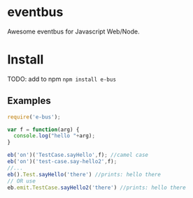 # eventbus
Awesome eventbus for Javascript Web/Node.

# Install
TODO: add to npm
`npm install e-bus`
## Examples
```javascript
require('e-bus');

var f = function(arg) {
  console.log("hello "+arg);
}

eb('on')('TestCase.sayHello',f); //camel case
eb('on')('test-case.say-hello2',f);
//...
eb().Test.sayHello('there') //prints: hello there
// OR use
eb.emit.TestCase.sayHello2('there') //prints: hello there
```
